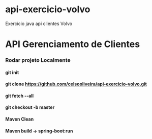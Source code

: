 # api-exercicio-volvo
Exercício java api clientes Volvo

# API Gerenciamento de Clientes

### Rodar projeto Localmente
#### git init
#### git clone https://github.com/celsooliveira/api-exercicio-volvo.git
#### git fetch --all
#### git checkout -b master

#### Maven Clean
#### Maven build -> spring-boot:run
